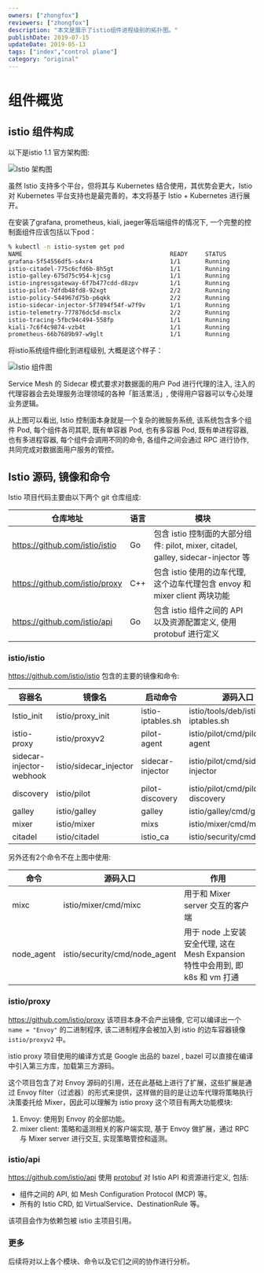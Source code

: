 ```yaml
---
owners: ["zhongfox"]
reviewers: ["zhongfox"]
description: "本文是展示了istio组件进程级别的拓扑图。"
publishDate: 2019-07-15
updateDate: 2019-05-13
tags: ["index","control plane"]
category: "original"
---
```


# 组件概览

## istio 组件构成

以下是istio 1.1 官方架构图:

![Istio 架构图](https://gw.alipayobjects.com/mdn/rms_91f3e6/afts/img/A*_GPdTIDlhD4AAAAAAAAAAABkARQnAQ)

虽然 Istio 支持多个平台，但将其与 Kubernetes 结合使用，其优势会更大，Istio 对 Kubernetes 平台支持也是最完善的，本文将基于 Istio + Kubernetes 进行展开。

在安装了grafana, prometheus, kiali, jaeger等后端组件的情况下, 一个完整的控制面组件应该包括以下pod：

```bash
% kubectl -n istio-system get pod
NAME                                          READY     STATUS
grafana-5f54556df5-s4xr4                      1/1       Running
istio-citadel-775c6cfd6b-8h5gt                1/1       Running
istio-galley-675d75c954-kjcsg                 1/1       Running
istio-ingressgateway-6f7b477cdd-d8zpv         1/1       Running
istio-pilot-7dfdb48fd8-92xgt                  2/2       Running
istio-policy-544967d75b-p6qkk                 2/2       Running
istio-sidecar-injector-5f7894f54f-w7f9v       1/1       Running
istio-telemetry-777876dc5d-msclx              2/2       Running
istio-tracing-5fbc94c494-558fp                1/1       Running
kiali-7c6f4c9874-vzb4t                        1/1       Running
prometheus-66b7689b97-w9glt                   1/1       Running
```

将istio系统组件细化到进程级别, 大概是这个样子：

![Istio 组件图](https://gw.alipayobjects.com/mdn/rms_91f3e6/afts/img/A*cbxAQYM5DrgAAAAAAAAAAABkARQnAQ)

Service Mesh 的 Sidecar 模式要求对数据面的用户 Pod 进行代理的注入, 注入的代理容器会去处理服务治理领域的各种「脏活累活」, 使得用户容器可以专心处理业务逻辑。

从上图可以看出, Istio 控制面本身就是一个复杂的微服务系统, 该系统包含多个组件 Pod, 每个组件各司其职, 既有单容器 Pod, 也有多容器 Pod, 既有单进程容器, 也有多进程容器, 每个组件会调用不同的命令, 各组件之间会通过 RPC 进行协作, 共同完成对数据面用户服务的管控。

## Istio 源码, 镜像和命令

Istio 项目代码主要由以下两个 git 仓库组成:

| 仓库地址                       | 语言 | 模块                                                                            |
|--------------------------------|------|---------------------------------------------------------------------------------|
| https://github.com/istio/istio | Go   | 包含 istio 控制面的大部分组件: pilot, mixer, citadel, galley, sidecar-injector 等  |
| https://github.com/istio/proxy | C++  | 包含 istio 使用的边车代理, 这个边车代理包含 envoy 和 mixer client 两块功能          |
| https://github.com/istio/api   | Go   | 包含 istio 组件之间的 API 以及资源配置定义, 使用 protobuf 进行定义                 |

### istio/istio

https://github.com/istio/istio 包含的主要的镜像和命令:

| 容器名                   | 镜像名                 | 启动命令          | 源码入口                          |
| ------------------------ | ---------------------- | ----------------- | --------------------------------- |
| Istio_init               | istio/proxy_init       | istio-iptables.sh | istio/tools/deb/istio-iptables.sh |
| istio-proxy              | istio/proxyv2          | pilot-agent       | istio/pilot/cmd/pilot-agent       |
| sidecar-injector-webhook | istio/sidecar_injector | sidecar-injector  | istio/pilot/cmd/sidecar-injector  |
| discovery                | istio/pilot            | pilot-discovery   | istio/pilot/cmd/pilot-discovery   |
| galley                   | istio/galley           | galley            | istio/galley/cmd/galley           |
| mixer                    | istio/mixer            | mixs              | istio/mixer/cmd/mixs              |
| citadel                  | istio/citadel          | istio_ca          | istio/security/cmd/istio_ca       |

另外还有2个命令不在上图中使用:

| 命令       | 源码入口                      | 作用                                                                   |
|------------|-------------------------------|------------------------------------------------------------------------|
| mixc       | istio/mixer/cmd/mixc          | 用于和 Mixer server 交互的客户端                                        |
| node_agent | istio/security/cmd/node_agent | 用于 node 上安装安全代理, 这在 Mesh Expansion 特性中会用到, 即 k8s 和 vm 打通  |

### istio/proxy

https://github.com/istio/proxy 该项目本身不会产出镜像, 它可以编译出一个 `name = "Envoy"` 的二进制程序, 该二进制程序会被加入到 istio 的边车容器镜像 `istio/proxyv2` 中。

istio proxy 项目使用的编译方式是 Google 出品的 bazel , bazel 可以直接在编译中引入第三方库，加载第三方源码。

这个项目包含了对 Envoy 源码的引用，还在此基础上进行了扩展，这些扩展是通过 Envoy filter（过滤器）的形式来提供，这样做的目的是让边车代理将策略执行决策委托给 Mixer，因此可以理解为 istio proxy 这个项目有两大功能模块:

1. Envoy: 使用到 Envoy 的全部功能。
2. mixer client: 策略和遥测相关的客户端实现, 基于 Envoy 做扩展，通过 RPC 与 Mixer server 进行交互, 实现策略管控和遥测。

### istio/api

https://github.com/istio/api 使用 [protobuf](https://github.com/protocolbuffers/protobuf) 对 Istio API 和资源进行定义, 包括:

* 组件之间的 API, 如 Mesh Configuration Protocol (MCP) 等。
* 所有的 Istio CRD, 如 VirtualService、DestinationRule 等。

该项目会作为依赖包被 istio 主项目引用。

### 更多

后续将对以上各个模块、命令以及它们之间的协作进行分析。
